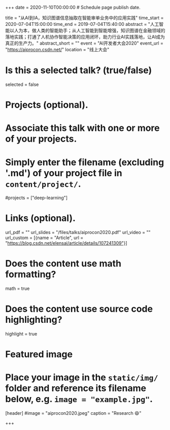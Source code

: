 +++
date = 2020-11-10T00:00:00  # Schedule page publish date.

title = "从AI到IA，知识图谱信息抽取在智能审单业务中的应用实践"
time_start = 2020-07-04T15:00:00
time_end = 2019-07-04T15:40:00
abstract = "人工智能以人为本，做人类的智能助手；从人工智能到智能增强，知识图谱在金融领域的落地实践；打通了人机协作智能决策的应用闭环，助力行业AI实践落地，让AI成为真正的生产力。"
abstract_short = ""
event = "AI开发者大会2020"
event_url = "https://aiprocon.csdn.net/"
location = "线上大会"

# Is this a selected talk? (true/false)
selected = false

# Projects (optional).
#   Associate this talk with one or more of your projects.
#   Simply enter the filename (excluding '.md') of your project file in `content/project/`.
#projects = ["deep-learning"]

# Links (optional).
url_pdf = ""
url_slides = "/files/talks/aiprocon2020.pdf"
url_video = ""
url_custom = [{name = "Article", url = "https://blog.csdn.net/elensai/article/details/107241309"}]

# Does the content use math formatting?
math = true

# Does the content use source code highlighting?
highlight = true

# Featured image
# Place your image in the `static/img/` folder and reference its filename below, e.g. `image = "example.jpg"`.
[header]
#image = "aiprocon2020.jpeg"
caption = "Research :smile:"

+++

